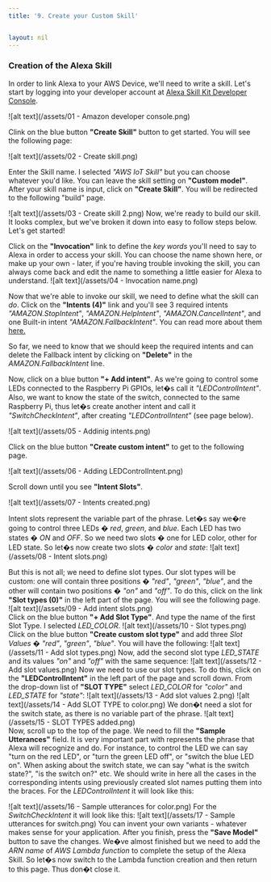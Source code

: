 ```yaml
---
title: '9. Create your Custom Skill'


layout: nil
---
```



### Creation of the Alexa Skill

In order to link Alexa to your AWS Device, we'll need to write a skill.  Let's start by logging into your developer account at  [Alexa Skill Kit Developer Console]( https://developer.amazon.com/alexa/console/ask).

 ![alt text](/assets/01 - Amazon developer console.png)

Clink on the blue button **"Create Skill"** button to get started. You will see the following page:

 ![alt text](/assets/02 - Create skill.png)
 
Enter the Skill name. I selected *"AWS IoT Skill"* but you can choose whatever you'd like. You can leave the skill setting on **"Custom model"**.  After your skill name is input, click on **"Create Skill"**. You will be redirected to the following "build" page.


 ![alt text](/assets/03 - Create skill 2.png)
Now, we're ready to build our skill. It looks complex, but we've broken it down into easy to follow steps below.  Let's get started!

Click on the **"Invocation"** link to define the *key words* you'll need to say to Alexa in order to access your skill. You can choose the name shown here, or make up your own - later, if you're having trouble invoking the skill, you can always come back and edit the name to something a little easier for Alexa to understand.
 ![alt text](/assets/04 - Invocation name.png)


Now that we're able to invoke our skill, we need to define what the skill can *do*.  Click on the **"Intents (4)"** link and you'll see 3 required intents *"AMAZON.StopIntent"*, *"AMAZON.HelpIntent"*, *"AMAZON.CancelIntent"*, and one Built-in intent *"AMAZON.FallbackIntent"*. You can read more about them [here.](https://developer.amazon.com/docs/custom-skills/standard-built-in-intents.html)

So far, we need to know that we should keep the required intents and can delete the Fallback intent by clicking on **"Delete"** in the *AMAZON.FallbackIntent* line.

Now, click on a blue button **"+ Add intent"**. As we're going to control some LEDs connected to the Raspberry Pi GPIOs, let�s call it *"LEDControlIntent"*. Also, we want to know the state of the switch, connected to the same Raspberry Pi, thus let�s create another intent and call it *"SwitchCheckIntent"*, after creating *"LEDControlIntent"* (see page below).

 ![alt text](/assets/05 - Addinig intents.png)  
 
Click on the blue button **"Create custom intent"** to get to the following page.

  ![alt text](/assets/06 - Adding LEDControlIntent.png) 
  
Scroll down until you see **"Intent Slots"**.

  ![alt text](/assets/07 - Intents created.png)  
  
Intent slots represent the variable part of the phrase. Let�s say we�re going to control three LEDs � *red*, *green*, and *blue*. Each LED has two states � *ON* and *OFF*. So we need two slots � one for LED color, other for LED state. So let�s now create two slots � *color* and *state*:
 ![alt text](/assets/08 - Intent slots.png)
 
But this is not all; we need to define slot types. Our slot types will be custom: one will contain three positions � *"red"*, *"green"*, *"blue"*, and the other will contain two positions � *"on"* and *"off"*. To do this, click on the link **"Slot types (0)"** in the left part of the page. You will see the following page.
![alt text](/assets/09 - Add intent slots.png)  
Click on the blue button **"+ Add Slot Type"**. And type the name of the first Slot Type. I selected *LED_COLOR*.
 ![alt text](/assets/10 - Slot types.png)   
Click on the blue button **"Create custom slot type"** and add three *Slot Values* � *"red"*, *"green"*, *"blue"*. You will have the following:
  ![alt text](/assets/11 - Add slot types.png)
Now, add the second slot type *LED_STATE* and its values *"on"* and *"off"* with the same sequence:
   ![alt text](/assets/12 - Add slot values.png)
Now we need to use our slot types. To do this, click on the **"LEDControlIntent"** in the left part of the page and scroll down. From the drop-down list of **"SLOT TYPE"** select *LED_COLOR* for *"color"* and *LED_STATE* for *"state"*:
 ![alt text](/assets/13 - Add slot values 2.png)
 ![alt text](/assets/14 - Add SLOT TYPE to color.png)
We don�t need a slot for the switch state, as there is no variable part of the phrase.
![alt text](/assets/15 - SLOT TYPES added.png)  
Now, scroll up to the top of the page. We need to fill the **"Sample Utterances"** field. It is very important part with represents the phrase that Alexa will recognize and do. For instance, to control the LED we can say "turn on the red LED", or "turn the green LED off", or "switch the blue LED on". When asking about the switch state, we can say "what is the switch state?", "is the switch on?" etc. We should write in here all the cases in the corresponding intents using previously created slot names putting them into the braces. For the *LEDControlIntent* it will look like this:

![alt text](/assets/16 - Sample utterances for color.png)
For the *SwitchCheckIntent* it will look like this:
![alt text](/assets/17 - Sample utterances for switch.png)
You can invent your own variants - whatever makes sense for your application. After you finish, press the **"Save Model"** button to save the changes.
We�ve almost finished but we need to add the *ARN name* of *AWS Lambda function* to complete the setup of the Alexa Skill. So let�s now switch to the Lambda function creation and then return to this page. Thus don�t close it.


